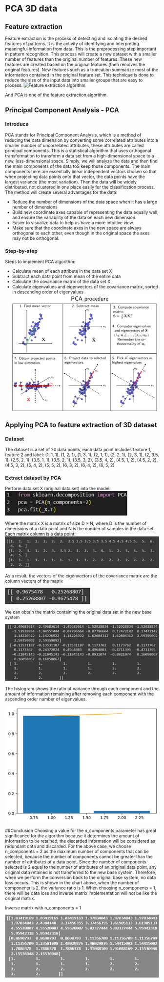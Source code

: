 # PCA 3D data
## Feature extraction
Feature extraction is the process of detecting and isolating the desired features of patterns. It is the activity of identifying and interpreting meaningful information from data. This is the preprocessing step important in pattern recognition. This process will create a new dataset with a smaller number of features than the original number of features. These new features are created based on the original features (then removes the original features). New features such as a truncation summarize most of the information contained in the original feature set. This technique is done to reduce the size of the input data into smaller groups that are easy to process.
![Feature extraction algorithm](https://miro.medium.com/v2/resize:fit:800/0*sQzmiOf8Yb_18HX1.png)

And PCA is one of the feature extraction algorithm.
## Principal Component Analysis - PCA
### Introduce
PCA stands for Principal Component Analysis, which is a method of reducing the data dimension by converting some correlated attributes into a smaller number of uncorrelated attributes, these attributes are called principal components. This is a statistical algorithm that uses orthogonal transformation to transform a data set from a high-dimensional space to a new, less-dimensional space. Simply, we will analyze the data and then find the main components of the data toS keep those components. The main components here are essentially linear independent vectors chosen so that when projecting data points onto that vector, the data points have the largest variance (the most variation). Then the data will be widely distributed, not clustered in one place easily for the classification process. The method will create several advantages for the data:
- Reduce the number of dimensions of the data space when it has a large number of dimensions
- Build new coordinate axes capable of representing the data equally well, and ensure the variability of the data on each new dimension.
- Easier to visualize data to help us have a more intuitive view.
- Make sure that the coordinate axes in the new space are always orthogonal to each other, even though in the original space the axes may not be orthogonal.
### Step-by-step
Steps to implement PCA algorithm:
- Calculate mean of each attribute in the data set X
- Subtract each data point from mean of the entire data
- Calculate the covariance matrix of the data set X
- Calculate eigenvalues and eigenvectors of the covariance matrix, sorted in descending order of eigenvalues
![PCA procedure](.\img\pca_procedure.png)
## Applying PCA to feature extraction of 3D dataset
### Dataset
The dataset is a set of 20 data points, each data point includes feature 1, feature 2 and label:
(1, 1, 1), (1, 2, 1), (1, 3, 1), (2, 1, 1), (2, 2, 1), (2, 3, 1), (2, 3.5, 1), (2.5, 2, 1), (3.5, 1, 1), (3.5, 2,
1), (3.5, 3, 2), (3.5, 4, 2), (4.5, 1, 2), (4.5, 2, 2), (4.5, 3, 2), (5, 4, 2), (5, 5, 2), (6, 3, 2), (6, 4, 2),
(6, 5, 2)

### Extract dataset by PCA
Perform data set X (original data set) into the model:
![Start algorithm](./img/train.png)

Where the matrix X is a matrix of size D × N, where D is the number of dimensions of a data point and N is the number of samples in the data set. Each matrix column is a data point:
![Input matrix X](./img/matrix_X.png)

As a result, the vectors of the eigenvectors of the covariance matrix are the column vectors of the matrix

![Eigenvalue matrix X](./img/eigenvalue.png)

We can obtain the matrix containing the original data set in the new base system

![New matrix](./img/new%20matrix.png)

The histogram shows the ratio of variance through each component and the amount of information remaining after removing each component with the ascending order number of eigenvalues.

![Graph](./img/graph.png)

##Conclusion
Choosing a value for the n_components parameter has great significance for the algorithm because it determines the amount of information to be retained, the discarded information will be considered as redundant data and discarded. For the above case, we choose n_components = 2 as the maximum number of components that can be selected, because the number of components cannot be greater than the number of attributes of a data point. Since the number of components selected is 2 equal to the number of attributes of an original data point, any original data retained is not transferred to the new base system. Therefore, when we perform the conversion back to the original base system, no data loss occurs. This is shown in the chart above, when the number of components is 2, the variance ratio is 1. When choosing n_components = 1, there will be data loss and inverse matrix implementation will not be like the original matrix.

Inverse matrix with n_components = 1

![Inverse matrix with n_components = 1](./img/inverse%20matrix.png)
